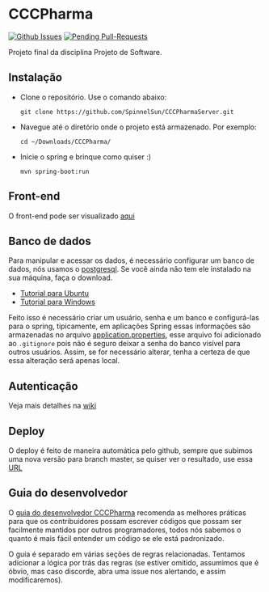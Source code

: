 # CCCPharma
[![Github Issues](http://githubbadges.herokuapp.com/SpinnelSun/CCCPharma/issues.svg?style=flat-square)](https://github.com/SpinnelSun/CCCPharma/issues) [![Pending Pull-Requests](http://githubbadges.herokuapp.com/SpinnelSun/CCCPharma/pulls.svg?style=flat-square)](https://github.com/SpinnelSun/CCCPharma/pulls)

Projeto final da disciplina Projeto de Software.

## Instalação

- Clone o repositório. Use o comando abaixo:

    `git clone https://github.com/SpinnelSun/CCCPharmaServer.git`

- Navegue até o diretório onde o projeto está armazenado. Por exemplo:

    `cd ~/Downloads/CCCPharma/`

- Inicie o spring e brinque como quiser :)

    `mvn spring-boot:run`

## Front-end

O front-end pode ser visualizado [aqui](https://cccpharmaweb.herokuapp.com/#/)

## Banco de dados

Para manipular e acessar os dados, é necessário configurar um banco de dados, nós usamos o [postgresql](https://www.postgresql.org/). Se você ainda não tem ele instalado na sua máquina, faça o download. 

- [Tutorial para Ubuntu](https://www.digitalocean.com/community/tutorials/como-instalar-e-utilizar-o-postgresql-no-ubuntu-16-04-pt)
- [Tutorial para Windows](http://www.bosontreinamentos.com.br/postgresql-banco-dados/instalacao-do-postgresql-no-microsoft-windows/)

Feito isso é necessário criar um usuário, senha e um banco e configurá-las para o spring, tipicamente, em aplicações Spring essas informações são armazenadas no arquivo [application.properties](https://github.com/SpinnelSun/CCCPharma/blob/6-add-spring-structure/cccpharma/src/main/resources/application.properties), esse arquivo foi adicionado ao `.gitignore` pois não é seguro deixar a senha do banco visível para outros usuários. Assim, se for necessário alterar, tenha a certeza de que essa alteração será apenas local.

## Autenticação
Veja mais detalhes na [wiki](https://github.com/SpinnelSun/CCCPharmaServer/wiki/Autentica%C3%A7%C3%A3o-com-JsonWebToken(Jwt))

## Deploy
O deploy é feito de maneira automática pelo github, sempre que subimos uma nova versão para branch master, se quiser ver o resultado, use essa [URL](https://cccpharma-server.herokuapp.com/)


## Guia do desenvolvedor

O [guia do desenvolvedor CCCPharma](https://github.com/SpinnelSun/CCCPharma/blob/master/CONTRIBUTING.md)  recomenda as melhores práticas para que os contribuidores possam escrever códigos que possam ser facilmente mantidos por outros programadores, todos nós sabemos o quanto é mais fácil entender um código se ele está padronizado.

O guia é separado em várias seções de regras relacionadas. Tentamos adicionar a lógica por trás das regras (se estiver omitido, assumimos que é óbvio, mas caso discorde, abra uma issue nos alertando, e assim modificaremos).


